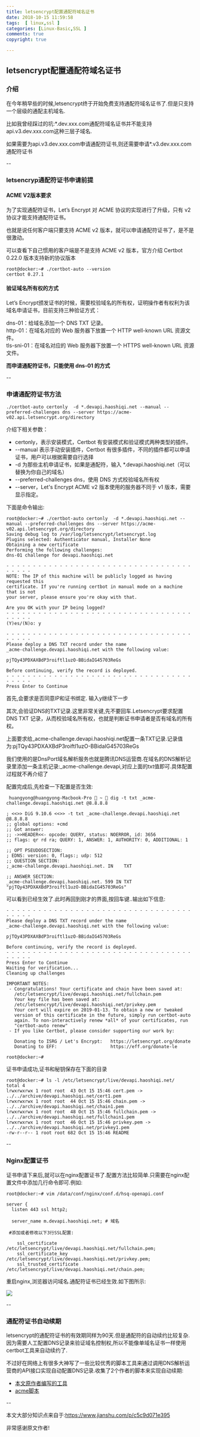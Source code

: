 ```yaml
---
title: letsencrypt配置通配符域名证书
date: 2018-10-15 11:59:58
tags:  [ linux,ssl ]
categories: [Linux-Basic,SSL ]
comments: true
copyright: true

---
```


## letsencrypt配置通配符域名证书

### 介绍
在今年稍早些的时候,letsencrypt终于开始免费支持通配符域名证书了.但是只支持一个层级的通配主机域名.

比如我曾经踩过的坑:*.dev.xxx.com通配符域名证书并不能支持api.v3.dev.xxx.com这种三层子域名.

如果需要为api.v3.dev.xxx.com申请通配符证书,则还需要申请\*.v3.dev.xxx.com通配符证书

--

### letsencryp通配符证书申请前提

#### ACME V2版本要求

为了实现通配符证书，Let’s Encrypt 对 ACME 协议的实现进行了升级，只有 v2 协议才能支持通配符证书。

也就是说任何客户端只要支持 ACME v2 版本，就可以申请通配符证书了，是不是很激动。

可以查看下自己惯用的客户端是不是支持 ACME v2 版本，官方介绍 Certbot 0.22.0 版本支持新的协议版本

```
root@docker:~# ./certbot-auto --version
certbot 0.27.1
```
#### 验证域名所有权的方式

Let’s Encrypt颁发证书的时候，需要校验域名的所有权，证明操作者有权利为该域名申请证书，目前支持三种验证方式：

dns-01：给域名添加一个 DNS TXT 记录。  
http-01：在域名对应的 Web 服务器下放置一个 HTTP well-known URL 资源文件。  
tls-sni-01：在域名对应的 Web 服务器下放置一个 HTTPS well-known URL 资源文件。  

**而申请通配符证书，只能使用 dns-01 的方式**

--

### 申请通配符证书方法

```
./certbot-auto certonly  -d *.devapi.haoshiqi.net --manual --preferred-challenges dns --server https://acme-v02.api.letsencrypt.org/directory 
```

介绍下相关参数：

* certonly，表示安装模式，Certbot 有安装模式和验证模式两种类型的插件。  
* --manual 表示手动安装插件，Certbot 有很多插件，不同的插件都可以申请证书，用户可以根据需要自行选择  
* -d 为那些主机申请证书，如果是通配符，输入 *.devapi.haoshiqi.net（可以替换为你自己的域名）  
* --preferred-challenges dns，使用 DNS 方式校验域名所有权  
* --server，Let's Encrypt ACME v2 版本使用的服务器不同于 v1 版本，需要显示指定。  

下面是命令输出:

```
root@docker:~# ./certbot-auto certonly  -d *.devapi.haoshiqi.net --manual --preferred-challenges dns --server https://acme-v02.api.letsencrypt.org/directory
Saving debug log to /var/log/letsencrypt/letsencrypt.log
Plugins selected: Authenticator manual, Installer None
Obtaining a new certificate
Performing the following challenges:
dns-01 challenge for devapi.haoshiqi.net

- - - - - - - - - - - - - - - - - - - - - - - - - - - - - - - - - - - - - - - -
NOTE: The IP of this machine will be publicly logged as having requested this
certificate. If you're running certbot in manual mode on a machine that is not
your server, please ensure you're okay with that.

Are you OK with your IP being logged?
- - - - - - - - - - - - - - - - - - - - - - - - - - - - - - - - - - - - - - - -
(Y)es/(N)o: y

- - - - - - - - - - - - - - - - - - - - - - - - - - - - - - - - - - - - - - - -
Please deploy a DNS TXT record under the name
_acme-challenge.devapi.haoshiqi.net with the following value:

pjTQy43PDXAXBdP3roiftl1uzO-BBidaIG45703ReGs

Before continuing, verify the record is deployed.
- - - - - - - - - - - - - - - - - - - - - - - - - - - - - - - - - - - - - - - -
Press Enter to Continue
```

首先,会要求是否同意IP和证书绑定. 输入y继续下一步

其次,会验证DNS的TXT记录.这里非常关键,先不要回车.Letsencrypt要求配置 DNS TXT 记录，从而校验域名所有权，也就是判断证书申请者是否有域名的所有权。  

上面要求给_acme-challenge.devapi.haoshiqi.net配置一条TXT记录.记录值为:pjTQy43PDXAXBdP3roiftl1uzO-BBidaIG45703ReGs

我们使用的是DnsPort域名解析服务也就是腾讯DNS运营商.在域名的DNS解析记录里添加一条主机记录:_acme-challenge.devapi,对应上面的txt值即可.具体配置过程就不再介绍了

配置完成后,先检查一下配置是否生效:

```
 huangyong@huangyong-Macbook-Pro  ~  dig -t txt _acme-challenge.devapi.haoshiqi.net @8.8.8.8

; <<>> DiG 9.10.6 <<>> -t txt _acme-challenge.devapi.haoshiqi.net @8.8.8.8
;; global options: +cmd
;; Got answer:
;; ->>HEADER<<- opcode: QUERY, status: NOERROR, id: 3656
;; flags: qr rd ra; QUERY: 1, ANSWER: 1, AUTHORITY: 0, ADDITIONAL: 1

;; OPT PSEUDOSECTION:
; EDNS: version: 0, flags:; udp: 512
;; QUESTION SECTION:
;_acme-challenge.devapi.haoshiqi.net. IN	TXT

;; ANSWER SECTION:
_acme-challenge.devapi.haoshiqi.net. 599 IN TXT	"pjTQy43PDXAXBdP3roiftl1uzO-BBidaIG45703ReGs"
```

可以看到已经生效了.此时再回到刚才的界面,按回车键..输出如下信息:

```
- - - - - - - - - - - - - - - - - - - - - - - - - - - - - - - - - - - - - - - -
Please deploy a DNS TXT record under the name
_acme-challenge.devapi.haoshiqi.net with the following value:

pjTQy43PDXAXBdP3roiftl1uzO-BBidaIG45703ReGs

Before continuing, verify the record is deployed.
- - - - - - - - - - - - - - - - - - - - - - - - - - - - - - - - - - - - - - - -
Press Enter to Continue
Waiting for verification...
Cleaning up challenges

IMPORTANT NOTES:
 - Congratulations! Your certificate and chain have been saved at:
   /etc/letsencrypt/live/devapi.haoshiqi.net/fullchain.pem
   Your key file has been saved at:
   /etc/letsencrypt/live/devapi.haoshiqi.net/privkey.pem
   Your cert will expire on 2019-01-13. To obtain a new or tweaked
   version of this certificate in the future, simply run certbot-auto
   again. To non-interactively renew *all* of your certificates, run
   "certbot-auto renew"
 - If you like Certbot, please consider supporting our work by:

   Donating to ISRG / Let's Encrypt:   https://letsencrypt.org/donate
   Donating to EFF:                    https://eff.org/donate-le

root@docker:~#
```

证书申请成功,证书和秘钥保存在下面的目录

```
root@docker:~# ls -l /etc/letsencrypt/live/devapi.haoshiqi.net/
total 4
lrwxrwxrwx 1 root root  43 Oct 15 15:46 cert.pem -> ../../archive/devapi.haoshiqi.net/cert1.pem
lrwxrwxrwx 1 root root  44 Oct 15 15:46 chain.pem -> ../../archive/devapi.haoshiqi.net/chain1.pem
lrwxrwxrwx 1 root root  48 Oct 15 15:46 fullchain.pem -> ../../archive/devapi.haoshiqi.net/fullchain1.pem
lrwxrwxrwx 1 root root  46 Oct 15 15:46 privkey.pem -> ../../archive/devapi.haoshiqi.net/privkey1.pem
-rw-r--r-- 1 root root 682 Oct 15 15:46 README
```
--

### Nginx配置证书

证书申请下来后,就可以在nginx配置证书了.配置方法比较简单.只需要在nginx配置文件中添加几行命令即可.例如:

```
root@docker:~# vim /data/conf/nginx/conf.d/hsq-openapi.conf

server {
  listen 443 ssl http2;

  server_name m.devapi.haoshiqi.net; # 域名
 
 #添加或者修改以下3行SSL配置:
 
    ssl_certificate /etc/letsencrypt/live/devapi.haoshiqi.net/fullchain.pem;
    ssl_certificate_key /etc/letsencrypt/live/devapi.haoshiqi.net/privkey.pem;
    ssl_trusted_certificate  /etc/letsencrypt/live/devapi.haoshiqi.net/chain.pem;
```
重启nginx,浏览器访问域名.通配符证书已经生效.如下图所示:

![](http://pabkmteb4.bkt.clouddn.com/letsencrypt.png)

--

### 通配符证书自动续期

letsencrypt的通配符证书的有效期同样为90天.但是通配符的自动续约比较复杂.因为需要人工配置DNS记录来验证域名控制权,所以不能像单域名证书一样使用certbot工具来自动续约了.

不过好在网络上有很多大神写了一些比较优秀的脚本工具来通过调用DNS解析运营商的API接口实现自动配置DNS记录.收集了2个作者的脚本来实现自动续期:

* [本文原作者编写的工具](https://github.com/ywdblog/certbot-letencrypt-wildcardcertificates-alydns-au)
* [acme脚本](https://github.com/Neilpang/acme.sh/tree/master/dnsapi)

--

本文大部分知识点来自于:https://www.jianshu.com/p/c5c9d071e395

非常感谢原文作者!






